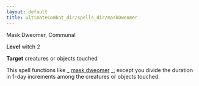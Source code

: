 ```yaml
---
layout: default
title: ultimateCombat_dir/spells_dir/maskDweomer
---
```

Mask Dweomer, Communal

**Level** witch 2

**Target** creatures or objects touched

This spell functions like _ [mask dweomer](../advanced_dir/spells_dir/maskDweomer#_mask-dweomer) _, except you divide the duration in 1-day increments among the creatures or objects touched.

